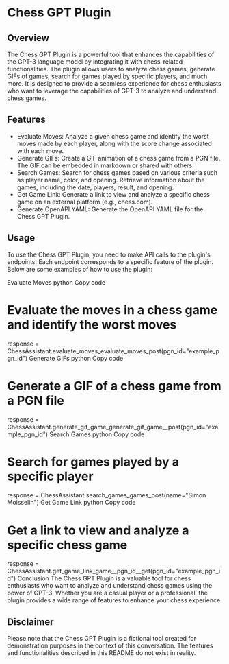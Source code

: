 # Chess GPT Plugin
## Overview
The Chess GPT Plugin is a powerful tool that enhances the capabilities of the GPT-3 language model by integrating it with chess-related functionalities. The plugin allows users to analyze chess games, generate GIFs of games, search for games played by specific players, and much more. It is designed to provide a seamless experience for chess enthusiasts who want to leverage the capabilities of GPT-3 to analyze and understand chess games.

## Features
- Evaluate Moves: Analyze a given chess game and identify the worst moves made by each player, along with the score change associated with each move.
- Generate GIFs: Create a GIF animation of a chess game from a PGN file. The GIF can be embedded in markdown or shared with others.
- Search Games: Search for chess games based on various criteria such as player name, color, and opening. Retrieve information about the games, including the date, players, result, and opening.
- Get Game Link: Generate a link to view and analyze a specific chess game on an external platform (e.g., chess.com).
- Generate OpenAPI YAML: Generate the OpenAPI YAML file for the Chess GPT Plugin.
## Usage
To use the Chess GPT Plugin, you need to make API calls to the plugin's endpoints. Each endpoint corresponds to a specific feature of the plugin. Below are some examples of how to use the plugin:

Evaluate Moves
python
Copy code
# Evaluate the moves in a chess game and identify the worst moves
response = ChessAssistant.evaluate_moves_evaluate_moves_post(pgn_id="example_pgn_id")
Generate GIFs
python
Copy code
# Generate a GIF of a chess game from a PGN file
response = ChessAssistant.generate_gif_game_generate_gif_game__post(pgn_id="example_pgn_id")
Search Games
python
Copy code
# Search for games played by a specific player
response = ChessAssistant.search_games_games_post(name="Simon Moisselin")
Get Game Link
python
Copy code
# Get a link to view and analyze a specific chess game
response = ChessAssistant.get_game_link_game__pgn_id__get(pgn_id="example_pgn_id")
Conclusion
The Chess GPT Plugin is a valuable tool for chess enthusiasts who want to analyze and understand chess games using the power of GPT-3. Whether you are a casual player or a professional, the plugin provides a wide range of features to enhance your chess experience.

## Disclaimer
Please note that the Chess GPT Plugin is a fictional tool created for demonstration purposes in the context of this conversation. The features and functionalities described in this README do not exist in reality.